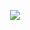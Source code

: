 <p align="center">
<a href="http://index.mmcee.cn">  <img src="https://s3.ax1x.com/2021/02/15/yy7xFf.png" ></a>
</p>
